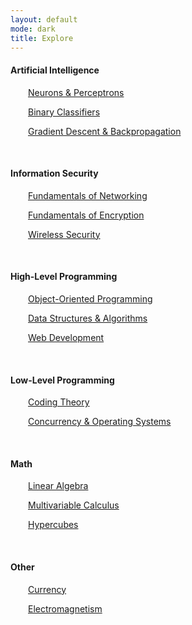 ```yaml
---
layout: default
mode: dark
title: Explore
---
```


<h4>Artificial Intelligence</h4><p>
    <p>&emsp;&emsp;<a class="light-link hover-animation" href="Artificial Intelligence/Neurons & Perceptrons.html">Neurons & Perceptrons</a></p>
    <p>&emsp;&emsp;<a class="light-link hover-animation" href="Artificial Intelligence/Binary Classifiers.html">Binary Classifiers</a></p>
    <p>&emsp;&emsp;<a class="light-link hover-animation" href="Artificial Intelligence/Gradient Descent & Backpropagation.html">Gradient Descent & Backpropagation</a></p>
	<br></p>
<h4>Information Security</h4><p>
    <p>&emsp;&emsp;<a class="light-link hover-animation" href="Information Security/Fundamentals of Networking.html">Fundamentals of Networking</a></p>
    <p>&emsp;&emsp;<a class="light-link hover-animation" href="Information Security/Fundamentals of Encryption.html">Fundamentals of Encryption</a></p>
    <p>&emsp;&emsp;<a class="light-link hover-animation" href="Information Security/Wireless Security.html">Wireless Security</a></p>
    <br></p>
<h4>High-Level Programming</h4><p>
	<p>&emsp;&emsp;<a class="light-link hover-animation" href="High-Level Programming/object-oriented programming.html">Object-Oriented Programming</a></p>
	<p>&emsp;&emsp;<a class="light-link hover-animation" href="High-Level Programming/data structures and algorithms.html">Data Structures & Algorithms</a></p>
	<p>&emsp;&emsp;<a class="light-link hover-animation" href="High-Level Programming/web development.html">Web Development</a></p>
    <br></p>
<h4>Low-Level Programming</h4><p>
    <p>&emsp;&emsp;<a class="light-link hover-animation" href="Low-Level Programming/coding theory.html">Coding Theory</a></p>
    <p>&emsp;&emsp;<a class="light-link hover-animation" href="Low-Level Programming/Concurrency & Operating Systems.html">Concurrency & Operating Systems</a></p>
    <br></p>
<h4>Math</h4><p>
    <p>&emsp;&emsp;<a class="light-link hover-animation" href="Mathematics/Linear Algebra.html">Linear Algebra</a></p>
    <p>&emsp;&emsp;<a class="light-link hover-animation" href="Mathematics/Multivariable Calculus.html">Multivariable Calculus</a></p>
    <p>&emsp;&emsp;<a class="light-link hover-animation" href="Mathematics/Hypercubes.html">Hypercubes</a></p>
    <br></p>
<h4>Other</h4><p>
    <p>&emsp;&emsp;<a class="light-link hover-animation" href="Other/Currency.html">Currency</a></p>
    <p>&emsp;&emsp;<a class="light-link hover-animation" href="Other/Electromagnetism.html">Electromagnetism</a></p>
    <br></p>
